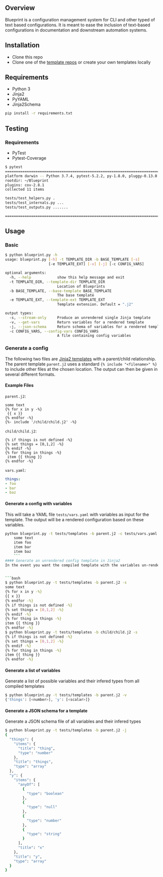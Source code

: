 ## Overview
Blueprint is a configuration management system for CLI and other typed of text based configurations. It is meant to ease the inclusion of text-based configurations in documentation and downstream automation systems.

## Installation
- Clone this repo
- Clone one of the [template repos](blueprint/routers) or create your own templates locally

## Requirements
- Python 3
- Jinja2
- PyYAML
- Jinja2Schema

```bash
pip install -r requirements.txt
```

## Testing
### Requirements
- PyTest
- Pytest-Coverage

```bash
$ pytest
============================================================================= test session starts ==============================================================================
platform darwin -- Python 3.7.4, pytest-5.2.2, py-1.8.0, pluggy-0.13.0
rootdir: ~/Blueprint
plugins: cov-2.8.1
collected 11 items

tests/test_helpers.py .                                                                                                                                                  [  9%]
tests/test_internals.py ...                                                                                                                                              [ 36%]
tests/test_outputs.py .......                                                                                                                                            [100%]

============================================================================== 11 passed in 0.08s ==============================================================================
```
## Usage

### Basic
```bash
$ python blueprint.py -h
usage: blueprint.py [-h] -t TEMPLATE_DIR -b BASE_TEMPLATE [-s]
                    [-e TEMPLATE_EXT] [-v] [-j] [-c CONFIG_VARS]

optional arguments:
  -h, --help            show this help message and exit
  -t TEMPLATE_DIR, --template-dir TEMPLATE_DIR
                        Location of Blueprints
  -b BASE_TEMPLATE, --base-template BASE_TEMPLATE
                        The base template
  -e TEMPLATE_EXT, --template-ext TEMPLATE_EXT
                        Template extension. Default = ".j2"

output types:
  -s, --stream-only     Produce an unrendered single Jinja template
  -v, --get-vars        Return variables for a rendered template
  -j, --json-schema     Return schema of variables for a rendered template
  -c CONFIG_VARS, --config-vars CONFIG_VARS
                        A file containing config variables
 ```
###  Generate a config
The following two files are [Jinja2 templates](https://jinja.palletsprojects.com/en/2.10.x/) with a parent/child relationship. The parent template `parent.j2` uses a standard `{% include "<filename>" %}` to include other files at the chosen location. The output can then be given in several different formats.

#### Example Files

```parent.j2```:
```jinja2
some text
{% for x in y -%}
 {{ x }}
{% endfor -%}
{%- include '/child/child.j2' -%}
```
```child/child.j2```:
```jinja2
{% if things is not defined -%}
{% set things = [0,1,2] -%}
{% endif -%}
{% for thing in things -%}
 item {{ thing }}
{% endfor -%}
```
```vars.yaml```:
```yaml
things:
- foo
- bar
- baz
```

####  Generate a config with variables
This will take a YAML file `tests/vars.yaml` with variables as input for the template. The output will be a rendered configuration based on these variables.

```bash
python blueprint.py -t tests/templates -b parent.j2 -c tests/vars.yaml
    some text
    item foo
    item bar
    item baz
    ```
#### Generate an unrendered config template in Jinja2
In the event you want the compiled template with the variables un-rendered. You can choose any template in the directory tree as the starting point


```bash
$ python blueprint.py -t tests/templates -b parent.j2 -s
some text
{% for x in y -%}
{{ x }}
{% endfor -%}
{% if things is not defined -%}
{% set things = [0,1,2] -%}
{% endif -%}
{% for thing in things -%}
item {{ thing }}
{% endfor -%}
$ python blueprint.py -t tests/templates -b child/child.j2 -s
{% if things is not defined -%}
{% set things = [0,1,2] -%}
{% endif -%}
{% for thing in things -%}
item {{ thing }}
{% endfor -%}
```

#### Generate a list of variables
Generate a list of possible variables and their infered types from all compiled templates

```bash
$ python blueprint.py -t tests/templates -b parent.j2 -v
{'things': [<number>], 'y': [<scalar>]}
```

#### Generate a JSON schema for a template
Generate a JSON schema file of all variables and their infered types
```bash
$ python blueprint.py -t tests/templates -b parent.j2 -j
{
  "things": {
    "items": {
      "title": "thing",
      "type": "number"
    },
    "title": "things",
    "type": "array"
  },
  "y": {
    "items": {
      "anyOf": [
        {
          "type": "boolean"
        },
        {
          "type": "null"
        },
        {
          "type": "number"
        },
        {
          "type": "string"
        }
      ],
      "title": "x"
    },
    "title": "y",
    "type": "array"
  }
}
```
